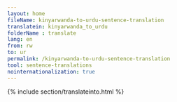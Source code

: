 ```yaml
---
layout: home
fileName: kinyarwanda-to-urdu-sentence-translation
translatein: kinyarwanda_to_urdu
folderName : translate
lang: en
from: rw
to: ur
permalink: /kinyarwanda-to-urdu-sentence-translation
tool: sentence-translations
nointernationalization: true
---
```

{% include section/translateinto.html %}
